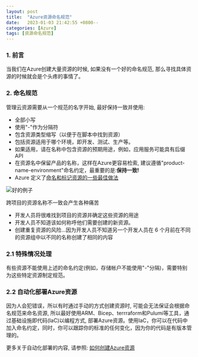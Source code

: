 ```yaml
---
layout: post
title:  "Azure资源命名规范"
date:   2023-01-03 21:42:55 +0800--
categories: [Azure]
tags: [资源命名规范]  
---
```


### 1. 前言

当我们在Azure创建大量资源的时候, 如果没有一个好的命名规范, 那么寻找具体资源的时候就会是个头疼的事情了。

### 2. 命名规范

管理云资源需要从一个规范的名字开始, 最好保持一致并使用:

- 全部小写
- 使用"-"作为分隔符
- 包含资源类型缩写（以便于在脚本中找到资源）
- 包括资源适用于哪个环境，即开发、测试、生产等。
- 如果适用，请在名称中包含资源的预期用途，例如，应用服务可能具有后缀 API
- 在资源名中保留产品的名称，这样在Azure更容易检索, 建议遵循"product-name-environment"命名约定，最重要的是:**保持一致!**
- Azure 定义了[命名和标记资源的一些最佳做法](https://learn.microsoft.com/en-us/azure/cloud-adoption-framework/ready/azure-best-practices/naming-and-tagging)

![好的例子](https://ssw.com.au/rules/static/4444b8e83ff8dd1e95618bd96bfbb4a9/2bef9/better-example.png)

跨项目的资源名称不一致会产生各种痛苦

- 开发人员将很难找到项目的资源并确定这些资源的用途
- 开发人员不知道该如何称呼他们需要创建的新资源。
- 创建重复资源的风险...因为开发人员不知道另一个开发人员在 6 个月前在不同的资源组中以不同的名称创建了相同的内容

### 2.1 特殊情况处理

有些资源不能使用上述的命名约定(例如，存储帐户不能使用"-"分隔)，需要特别为这些特定资源制定规范。

### 2.2 自动化部署Azure资源

因为人会犯错误，所以有时通过手动的方式创建资源时, 可能会无法保证会根据命名规范来命名资源, 所以最好使用ARM、Bicep、terrraform和Pulumi等工具，通过基础设施即代码(IaC)以编程方式, 部署Azure资源。使用IaC，你可以在代码中加入命名约定，同时，你可以跟踪你的标准的任何变化，因为你的代码是有版本管理的。

更多关于自动化部署的内容, 请参照: [如何创建Azure资源](https://jerryluo.com/2022/12/17/HowToCreateAzureResource/)


